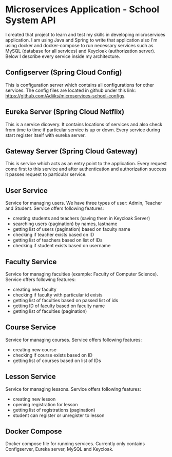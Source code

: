 
# Microservices Application - School System API

I created that project to learn and test my skills in developing microservices application. I am using Java and Spring to write that application also I'm using docker and docker-compose to run necessary services such as MySQL (database for all services) and Keycloak (authorization server). Below I describe every service inside my architecture.






## Configserver (Spring Cloud Config)

This is configuration server which contains all configurations for other services. The config files are located in github under this link: https://github.com/Adiiks/microservices-school-configs.
## Eureka Server (Spring Cloud Netflix)

This is a service dicovery. It contains locations of services and also check from time to time if particular service is up or down. Every service during start register itself with eureka server.
## Gateway Server (Spring Cloud Gateway)

This is service which acts as an entry point to the application. Every request come first to this service and after authentication and authorization success it passes request to particular service.
## User Service

Service for managing users. We have three types of user: Admin, Teacher and Student. Service offers following features:

- creating students and teachers (saving them in Keycloak Server)
- searching users (pagination) by names, lastname
- getting list of users (pagination) based on faculty name
- checking if teacher exists based on ID
- getting list of teachers based on list of IDs
- checking if student exists based on username
## Faculty Service

Service for managing faculties (example: Faculty of Computer Science). Service offers following features:

- creating new faculty
- checking if faculty with particular id exists
- getting list of faculties based on passed list of ids
- getting ID of faculty based on faculty name
- getting list of faculties (pagination)
## Course Service

Service for managing courses. Service offers following features:

- creating new course
- checking if course exists based on ID
- getting list of courses based on list of IDs
## Lesson Service

Service for managing lessons. Service offers following features:

- creating new lesson
- opening registration for lesson
- getting list of registrations (pagination)
- student can register or unregister to lesson
## Docker Compose

Docker compose file for running services. Currently only contains Configserver, Eureka server, MySQL and Keycloak.